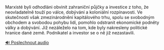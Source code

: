 
Marxisté byli odhodláni obvinit zahraniční půjčky a investice z toho, že neovladatelně touží po válce, dobývání a koloniální rozpínavosti. Ve skutečnosti však zmezinárodnění kapitálového trhu, spolu se svobodným obchodem a svobodou pohybu lidí, pomohlo odstranit ekonomické podněty války a dobývání. Již nezáleželo na tom, kde byly nakresleny politické hranice dané země. Podnikatel a investor se o ně již nezastavili.

[🔊 Poslechnout audio](/data/7-paragraphs/audio/chapter_92/para_009-Marxist-byli-odhodlni-obvinit-zahranin-pjky.mp3)
